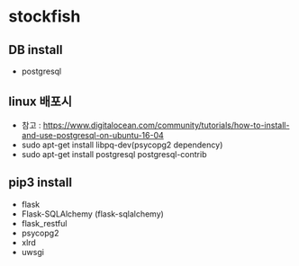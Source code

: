 # stockfish

## DB install
- postgresql

## linux 배포시
- 참고 : https://www.digitalocean.com/community/tutorials/how-to-install-and-use-postgresql-on-ubuntu-16-04
- sudo apt-get install libpq-dev(psycopg2 dependency)
- sudo apt-get install postgresql postgresql-contrib

## pip3 install
- flask
- Flask-SQLAlchemy (flask-sqlalchemy)
- flask_restful
- psycopg2
- xlrd
- uwsgi


